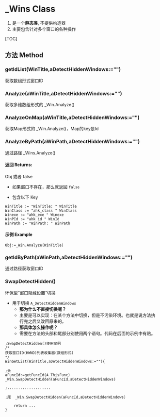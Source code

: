 # _Wins Class

1.  是一个**静态类**, 不提供构造器
2.  主要包含针对多个窗口的各种操作
    

[TOC]

## 方法 Method

### getIdList(WinTitle,aDetectHiddenWindows:="")

获取数组形式窗口ID

### Analyze(aWinTitle,aDetectHiddenWindows:="")

获取多维数组形式的 _Win.Analyze()

### AnalyzeOnMap(aWinTitle,aDetectHiddenWindows:="")

获取Map形式的 _Win.Analyze()，Map的key是Id

### AnalyzeByPath(aWinPath,aDetectHiddenWindows:="")

通过路径 _Wins.Analyze()

#### 返回 Returns: 
Obj 或者 false

- 如果窗口不存在，那么就返回 `false`

- 包含以下 Key

```autohotkey
WinTitle := "WinTitle: " WinTitle
WinClass := "ahk_class " WinClass
Winexe := "ahk_exe " Winexe
WinPId := "ahk_id " WinId
WinPath := "WinPath: " WinPath
```

#### 示例 Example
```autohotkey
Obj:=_Win.Analyze(WinTitle)
```

### getIdByPath(aWinPath,aDetectHiddenWindows:="")

通过路径获取窗口ID

### SwapDetectHidden() 

环保型“窗口隐藏设置”切换

- 用于切换 `A_DetectHiddenWindows`
  - **那为什么不直接切换呢？**
  - 主要是可以实现：在某个方法中切换，但是不污染环境。也就是说方法执行完之后又改回原来的。
  - **那具体怎么操作呢？**
  - 需要在方法的头部和尾部分别使用两个语句。代码在后面的示例中有贴。

```autohotkey
;SwapDetectHidden()使用案例
/*
获取窗口ID(HWND)列表收集器(数组形式)
*/
WinGetList(WinTitle,aDetectHiddenWindows:=""){
	
;头
aFuncId:=getFuncId(A_ThisFunc)
_Win.SwapDetectHidden(aFuncId,aDetectHiddenWindows)

;....................
	
;尾	_Win.SwapDetectHidden(aFuncId,aDetectHiddenWindows)
	
	return ...
}

```

